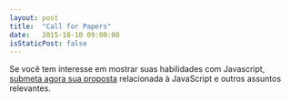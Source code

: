 ```yaml
---
layout: post
title:  "Call for Papers"
date:   2015-10-10 09:00:00
isStaticPost: false
---
```

Se você tem interesse em mostrar suas habilidades com Javascript, [submeta agora sua proposta](http://bit.ly/c4pjsdayrec) relacionada à JavaScript e outros assuntos relevantes.
